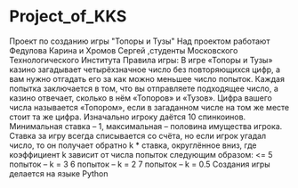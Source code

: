  # Project_of_KKS 
Проект по созданию  игры "Топоры и Тузы" 
Над проектом работают  Федулова Карина и Хромов Сергей ,студенты Московского Технологического Института 
Правила игры: В игре «Топоры и Тузы» казино загадывает четырёхзначное число без повторяющихся цифр, а вам нужно отгадать его за как можно меньшее число попыток.
Каждая попытка заключается в том, что вы отправляете подходящее число, а казино отвечает, сколько в нём «Топоров» и «Тузов».
Цифра вашего числа называется «Топором», если в загаданном числе на том же месте стоит та же цифра.
Изначально игроку даётся 10 спинкоинов. Минимальная ставка – 1, максимальная – половина имущества игрока.
Ставка за игру всегда списывается со счёта, но если игрок угадал число, то он получает обратно k * ставка, округлённое вниз, где коэффициент k зависит от числа попыток следующим образом:
<= 5 попыток – k = 3
6 попыток – k = 2
7 попыток – k = 0.5
Создания игры делается на языке Python
